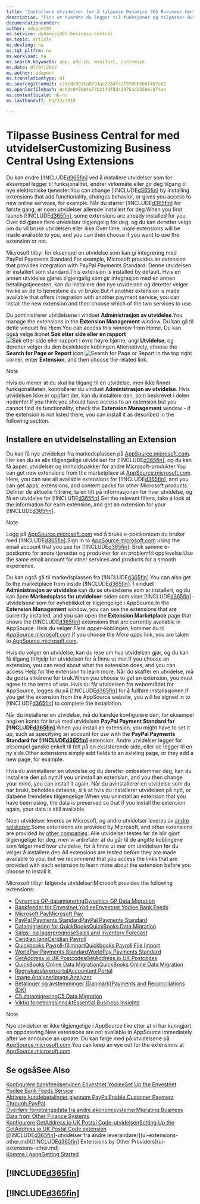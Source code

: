 ```yaml
---
title: "Installere utvidelser for å tilpasse Dynamics 365 Business Central | Microsoft-dokumentasjon"
description: "Finn ut hvordan du legger til funksjoner og tilpasser Business Central ved å installere utvidelser."
documentationcenter: 
author: edupont04
ms.service: dynamics365-business-central
ms.topic: article
ms.devlang: na
ms.tgt_pltfrm: na
ms.workload: na
ms.search.keywords: app, add-in, manifest, customize
ms.date: 07/07/2017
ms.author: edupont
ms.translationtype: HT
ms.sourcegitcommit: e7dcdc0935a8793ae226dfc2f9709b5b8f487a62
ms.openlocfilehash: 8cb2c0f8984a77b21fdf8d41875ada5506c8f4aa
ms.contentlocale: nb-no
ms.lasthandoff: 03/22/2018

---
```

# <a name="customizing-business-central-using-extensions"></a><span data-ttu-id="8b090-103">Tilpasse Business Central for med utvidelser</span><span class="sxs-lookup"><span data-stu-id="8b090-103">Customizing Business Central Using Extensions</span></span>
<span data-ttu-id="8b090-104">Du kan endre [!INCLUDE[d365fin](includes/d365fin_md.md)] ved å installere utvidelser som for eksempel legger til funksjonalitet, endrer virkemåte eller gir deg tilgang til nye elektroniske tjenester.</span><span class="sxs-lookup"><span data-stu-id="8b090-104">You can change [!INCLUDE[d365fin](includes/d365fin_md.md)] by installing extensions that add functionality, changes behavior, or gives you access to new online services, for example.</span></span>
<span data-ttu-id="8b090-105">Når du starter [!INCLUDE[d365fin](includes/d365fin_md.md)] for første gang, er noen utvidelser allerede installert for deg.</span><span class="sxs-lookup"><span data-stu-id="8b090-105">When you first launch [!INCLUDE[d365fin](includes/d365fin_md.md)], some extensions are already installed for you.</span></span> <span data-ttu-id="8b090-106">Over tid gjøres flere utvidelser tilgjengelig for deg, og du kan deretter velge om du vil bruke utvidelsen eller ikke.</span><span class="sxs-lookup"><span data-stu-id="8b090-106">Over time, more extensions will be made available to you, and you can then choose if you want to use the extension or not.</span></span>

<span data-ttu-id="8b090-107">Microsoft tilbyr for eksempel en utvidelse som kan gi integrering med PayPal Payments Standard.</span><span class="sxs-lookup"><span data-stu-id="8b090-107">For example, Microsoft provides an extension that provides integration with PayPal Payments Standard.</span></span> <span data-ttu-id="8b090-108">Denne utvidelsen er installert som standard.</span><span class="sxs-lookup"><span data-stu-id="8b090-108">This extension is installed by default.</span></span>
<span data-ttu-id="8b090-109">Hvis en annen utvidelse gjøres tilgjengelig som gir integrasjon med en annen betalingstjenesten, kan du installere den nye utvidelsen og deretter velger hvilke av de to tjenestene du vil bruke.</span><span class="sxs-lookup"><span data-stu-id="8b090-109">But if another extension is made available that offers integration with another payment service, you can install the new extension and then choose which of the two services to use.</span></span>  

<span data-ttu-id="8b090-110">Du administrerer utvidelsene i vinduet **Administrasjon av utvidelse**.</span><span class="sxs-lookup"><span data-stu-id="8b090-110">You manage the extensions in the **Extension Management** window.</span></span> <span data-ttu-id="8b090-111">Du kan gå til dette vinduet fra Hjem.</span><span class="sxs-lookup"><span data-stu-id="8b090-111">You can access this window from Home.</span></span> <span data-ttu-id="8b090-112">Du kan også velge ikonet **Søk etter side eller en rapport** ![Søk etter side eller rapport](media/ui-search/search_small.png "Søk etter side eller rapport") i øvre høyre hjørne, angi **Utvidelse**, og deretter velger du den beslektede koblingen.</span><span class="sxs-lookup"><span data-stu-id="8b090-112">Alternatively, choose the **Search for Page or Report** icon ![Search for Page or Report](media/ui-search/search_small.png "Search for Page or Report icon") in the top right corner, enter **Extension**, and then choose the related link.</span></span>  

> [!NOTE]  
>   <span data-ttu-id="8b090-113">Hvis du mener at du skal ha tilgang til en utvidelse, men ikke finner funksjonaliteten, kontrollerer du vinduet **Administrasjon av utvidelse**. Hvis utvidelsen ikke er oppført der, kan du installere den, som beskrevet i delen nedenfor.</span><span class="sxs-lookup"><span data-stu-id="8b090-113">If you think you should have access to an extension but you cannot find its functionality, check the **Extension Management** window - if the extension is not listed there, you can install it as described in the following section.</span></span>  

## <a name="installing-an-extension"></a><span data-ttu-id="8b090-114">Installere en utvidelse</span><span class="sxs-lookup"><span data-stu-id="8b090-114">Installing an Extension</span></span>
<span data-ttu-id="8b090-115">Du kan få nye utvidelser fra markedsplassen på [AppSource.microsoft.com](https://appsource.microsoft.com/en-us/marketplace/apps?product=dynamics-365%3Bdynamics-365-for-financials&page=1). Her kan du se alle tilgjengelige utvidelser for [!INCLUDE[d365fin](includes/d365fin_md.md)], og du kan få apper, utvidelser og innholdspakker for andre Microsoft-produkter.</span><span class="sxs-lookup"><span data-stu-id="8b090-115">You can get new extensions from the marketplace at [AppSource.microsoft.com](https://appsource.microsoft.com/en-us/marketplace/apps?product=dynamics-365%3Bdynamics-365-for-financials&page=1). Here, you can see all available extensions for [!INCLUDE[d365fin](includes/d365fin_md.md)], and you can get apps, extensions, and content packs for other Microsoft products.</span></span> <span data-ttu-id="8b090-116">Definer de aktuelle filtrene, ta en titt på informasjonen for hver utvidelse, og få en utvidelse for [!INCLUDE[d365fin](includes/d365fin_md.md)].</span><span class="sxs-lookup"><span data-stu-id="8b090-116">Set the relevant filters, take a look at the information for each extension, and get an extension for your [!INCLUDE[d365fin](includes/d365fin_md.md)].</span></span>  
> [!NOTE]  
>   <span data-ttu-id="8b090-117">Logg på [AppSource.microsoft.com](https://appsource.microsoft.com/) ved å bruke e-postkontoen du bruker med [!INCLUDE[d365fin](includes/d365fin_md.md)].</span><span class="sxs-lookup"><span data-stu-id="8b090-117">Sign in to [AppSource.microsoft.com](https://appsource.microsoft.com/) using the email account that you use for [!INCLUDE[d365fin](includes/d365fin_md.md)].</span></span> <span data-ttu-id="8b090-118">Bruk samme e-postkonto for andre tjenester og produkter for en problemfri opplevelse.</span><span class="sxs-lookup"><span data-stu-id="8b090-118">Use the same email account for other services and products for a smooth experience.</span></span>  

<span data-ttu-id="8b090-119">Du kan også gå til markedsplassen fra [!INCLUDE[d365fin](includes/d365fin_md.md)].</span><span class="sxs-lookup"><span data-stu-id="8b090-119">You can also get to the marketplace from inside [!INCLUDE[d365fin](includes/d365fin_md.md)].</span></span> <span data-ttu-id="8b090-120">I vinduet **Administrasjon av utvidelse** kan du se utvidelsene som er installert, og du kan åpne **Markedsplass for utvidelser**-siden som viser [!INCLUDE[d365fin](includes/d365fin_md.md)]-utvidelsene som for øyheblikket er tilgjengelige i AppSource.</span><span class="sxs-lookup"><span data-stu-id="8b090-120">In the **Extension Management** window, you can see the extensions that are currently installed, and you can open the **Extension Marketplace** page that shows the [!INCLUDE[d365fin](includes/d365fin_md.md)] extensions that are currently available in AppSource.</span></span> <span data-ttu-id="8b090-121">Hvis du velger *Flere apper*-koblingen, kommer du til [AppSource.microsoft.com](https://appsource.microsoft.com/en-us/marketplace/apps?product=dynamics-365%3Bdynamics-365-for-financials&page=1).</span><span class="sxs-lookup"><span data-stu-id="8b090-121">If you choose the *More apps* link, you are taken to [AppSource.microsoft.com](https://appsource.microsoft.com/en-us/marketplace/apps?product=dynamics-365%3Bdynamics-365-for-financials&page=1).</span></span>  

<span data-ttu-id="8b090-122">Hvis du velger en utvidelse, kan du lese om hva utvidelsen gjør, og du kan få tilgang til hjelp for utvidelsen for å finne ut mer.</span><span class="sxs-lookup"><span data-stu-id="8b090-122">If you choose an extension, you can read about what the extension does, and you can access Help for the extension to learn more.</span></span> <span data-ttu-id="8b090-123">Når du skaffer en utvidelse, må du godta vilkårene for bruk.</span><span class="sxs-lookup"><span data-stu-id="8b090-123">When you choose to get an extension, you must agree to the terms of use.</span></span> <span data-ttu-id="8b090-124">Hvis du får utvidelsen fra webområdet for AppSource, logges du på [!INCLUDE[d365fin](includes/d365fin_md.md)] for å fullføre installasjonen.</span><span class="sxs-lookup"><span data-stu-id="8b090-124">If you get the extension from the AppSource website, you will be signed in to [!INCLUDE[d365fin](includes/d365fin_md.md)] to complete the installation.</span></span>  

<span data-ttu-id="8b090-125">Når du installerer en utvidelse, må du kanskje konfigurere den, for eksempel angi en konto for bruk med utvidelsen **PayPal Payment Standard for [!INCLUDE[d365fin](includes/d365fin_md.md)]**.</span><span class="sxs-lookup"><span data-stu-id="8b090-125">When you install an extension, you might have to set it up, such as specifying an account for use with the **PayPal Payments Standard for [!INCLUDE[d365fin](includes/d365fin_md.md)]** extension.</span></span>
<span data-ttu-id="8b090-126">Andre utvidelser legger for eksempel ganske enkelt til felt på en eksisterende side, eller de legger til en ny side.</span><span class="sxs-lookup"><span data-stu-id="8b090-126">Other extensions simply add fields to an existing page, or they add a new page, for example.</span></span>   

<span data-ttu-id="8b090-127">Hvis du avinstallerer en utvidelse og du deretter ombestemmer deg, kan du installere den på nytt.</span><span class="sxs-lookup"><span data-stu-id="8b090-127">If you uninstall an extension, and you then change your mind, you can install it again.</span></span> <span data-ttu-id="8b090-128">Når du avinstallerer en utvidelse som du har brukt, beholdes dataene, slik at hvis du installerer utvidelsen på nytt, er dataene fremdeles tilgjengelige.</span><span class="sxs-lookup"><span data-stu-id="8b090-128">When you uninstall an extension that you have been using, the data is preserved so that if you install the extension again, your data is still available.</span></span>  

<span data-ttu-id="8b090-129">Noen utvidelser leveres av Microsoft, og andre utvidelser leveres av [andre selskaper](ui-extensions-other.md).</span><span class="sxs-lookup"><span data-stu-id="8b090-129">Some extensions are provided by Microsoft, and other extensions are provided by [other companies](ui-extensions-other.md).</span></span> <span data-ttu-id="8b090-130">Alle utvidelser testes før de blir gjort tilgjengelige for deg, men vi anbefaler at du går til de angitte koblingene som følger med hver utvidelse, for å finne ut mer om utvidelsen før du velger å installere den.</span><span class="sxs-lookup"><span data-stu-id="8b090-130">All extensions are tested before they are made available to you, but we recommend that you access the links that are provided with each extension to learn more about the extension before you choose to install it.</span></span>  

<span data-ttu-id="8b090-131">Microsoft tilbyr følgende utvidelser:</span><span class="sxs-lookup"><span data-stu-id="8b090-131">Microsoft provides the following extensions:</span></span>  

* [<span data-ttu-id="8b090-132">Dynamics GP-datamigrering</span><span class="sxs-lookup"><span data-stu-id="8b090-132">Dynamics GP Data Migration</span></span>](ui-extensions-dynamicsgp-data-migration.md)  
* [<span data-ttu-id="8b090-133">Bankfeeder for Envestnet Yodlee</span><span class="sxs-lookup"><span data-stu-id="8b090-133">Envestnet Yodlee Bank Feeds</span></span>](ui-extensions-yodlee-bank-feeds.md)  
* [<span data-ttu-id="8b090-134">Microsoft Pay</span><span class="sxs-lookup"><span data-stu-id="8b090-134">Microsoft Pay</span></span>](ui-extensions-microsoft-pay-payments.md)  
* [<span data-ttu-id="8b090-135">PayPal Payments Standard</span><span class="sxs-lookup"><span data-stu-id="8b090-135">PayPal Payments Standard</span></span>](ui-extensions-paypal-payments-standard.md)  
* [<span data-ttu-id="8b090-136">Datamigrering for QuickBooks</span><span class="sxs-lookup"><span data-stu-id="8b090-136">QuickBooks Data Migration</span></span>](ui-extensions-quickbooks-data-migration.md)  
* [<span data-ttu-id="8b090-137">Salgs- og lagerprognose</span><span class="sxs-lookup"><span data-stu-id="8b090-137">Sales and Inventory Forecast</span></span>](ui-extensions-sales-forecast.md)  
* [<span data-ttu-id="8b090-138">Ceridian lønn</span><span class="sxs-lookup"><span data-stu-id="8b090-138">Ceridian Payroll</span></span>](ui-extensions-ceridian-payroll.md)  
* [<span data-ttu-id="8b090-139">Quickbooks Payroll-filimport</span><span class="sxs-lookup"><span data-stu-id="8b090-139">Quickbooks Payroll File Import</span></span>](ui-extensions-quickbooks-payroll.md)  
* [<span data-ttu-id="8b090-140">WorldPay Payments Standard</span><span class="sxs-lookup"><span data-stu-id="8b090-140">WorldPay Payments Standard</span></span>](ui-extensions-worldpay-payments-standard.md)  
* [<span data-ttu-id="8b090-141">GetAddress.io UK Postcodes</span><span class="sxs-lookup"><span data-stu-id="8b090-141">GetAddress.io UK Postcodes</span></span>](ui-extensions-getaddressio.md)  
* [<span data-ttu-id="8b090-142">QuickBooks Online Data Migration</span><span class="sxs-lookup"><span data-stu-id="8b090-142">QuickBooks Online Data Migration</span></span>](ui-extensions-quickbooks-online-data-migration.md)  
* [<span data-ttu-id="8b090-143">Regnskapsførerportal</span><span class="sxs-lookup"><span data-stu-id="8b090-143">Accountant Portal</span></span>](ui-extensions-accountant-portal.md)  
* [<span data-ttu-id="8b090-144">Image Analyzer</span><span class="sxs-lookup"><span data-stu-id="8b090-144">Image Analyzer</span></span>](ui-extensions-image-analyzer.md)  
* [<span data-ttu-id="8b090-145">Betalinger og avstemminger (Danmark)</span><span class="sxs-lookup"><span data-stu-id="8b090-145">Payments and Reconciliations (DK)</span></span>](ui-extensions-payments-reconciliation-formats-dk.md)  
* [<span data-ttu-id="8b090-146">C5 datamigrering</span><span class="sxs-lookup"><span data-stu-id="8b090-146">C5 Data Migration</span></span>](ui-extensions-c5-data-migration.md)  
* [<span data-ttu-id="8b090-147">Viktig forretningsinnsikt</span><span class="sxs-lookup"><span data-stu-id="8b090-147">Essential Business Insights</span></span>](ui-extensions-essential-business-insights.md)  

> [!NOTE]  
>  <span data-ttu-id="8b090-148">Nye utvidelser er ikke tilgjengelige i AppSource like etter at vi har kunngjort en oppdatering.</span><span class="sxs-lookup"><span data-stu-id="8b090-148">New extensions are not available in AppSource immediately after we announce an update.</span></span> <span data-ttu-id="8b090-149">Du kan følge med på utvidelsene på [AppSource.microsoft.com](https://appsource.microsoft.com/en-us/marketplace/apps?product=dynamics-365%3Bdynamics-365-for-financials&page=1).</span><span class="sxs-lookup"><span data-stu-id="8b090-149">You can keep an eye out for the extensions at [AppSource.microsoft.com](https://appsource.microsoft.com/en-us/marketplace/apps?product=dynamics-365%3Bdynamics-365-for-financials&page=1).</span></span>

## <a name="see-also"></a><span data-ttu-id="8b090-150">Se også</span><span class="sxs-lookup"><span data-stu-id="8b090-150">See Also</span></span>
[<span data-ttu-id="8b090-151">Konfigurere bankfeedservicen Envestnet Yodlee</span><span class="sxs-lookup"><span data-stu-id="8b090-151">Set Up the Envestnet Yodlee Bank Feeds Service</span></span>](bank-how-setup-bank-statement-service.md)  
[<span data-ttu-id="8b090-152">Aktivere kundebetalinger gjennom PayPal</span><span class="sxs-lookup"><span data-stu-id="8b090-152">Enable Customer Payment Through PayPal</span></span>](sales-how-enable-payment-service-extensions.md)  
[<span data-ttu-id="8b090-153">Overføre forretningsdata fra andre økonomisystemer</span><span class="sxs-lookup"><span data-stu-id="8b090-153">Migrating Business Data from Other Finance Systems</span></span>](upload-data.md)  
[<span data-ttu-id="8b090-154">Konfigurere GetAddress.io UK Postal Code-utvidelsen</span><span class="sxs-lookup"><span data-stu-id="8b090-154">Setting Up the GetAddress.io UK Postal Code extension</span></span>](LocalFunctionality/UnitedKingdom/uk-setup-postal-code-service.md)  
<span data-ttu-id="8b090-155">[[!INCLUDE[d365fin](includes/d365fin_md.md)]-utvidelser fra andre leverandører](ui-extensions-other.md)</span><span class="sxs-lookup"><span data-stu-id="8b090-155">[[!INCLUDE[d365fin](includes/d365fin_md.md)] Extensions by Other Providers](ui-extensions-other.md)</span></span>  
[<span data-ttu-id="8b090-156">Komme i gang</span><span class="sxs-lookup"><span data-stu-id="8b090-156">Getting Started</span></span>](product-get-started.md)  

## [!INCLUDE[d365fin](includes/free_trial_md.md)]  
## [!INCLUDE[d365fin](includes/training_link_md.md)]


